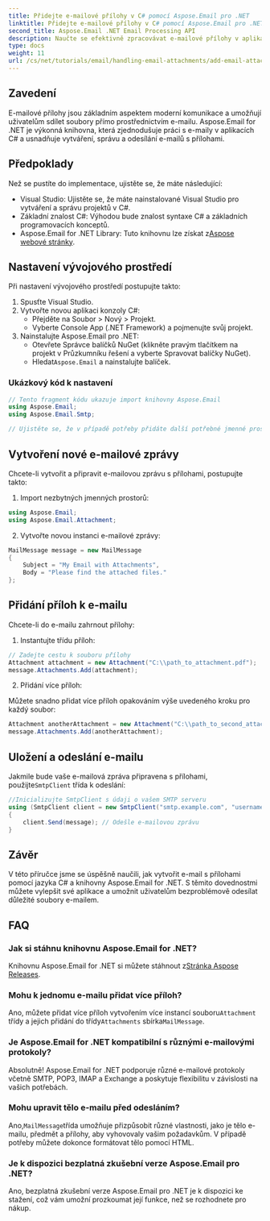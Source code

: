 ```yaml
---
title: Přidejte e-mailové přílohy v C# pomocí Aspose.Email pro .NET
linktitle: Přidejte e-mailové přílohy v C# pomocí Aspose.Email pro .NET
second_title: Aspose.Email .NET Email Processing API
description: Naučte se efektivně zpracovávat e-mailové přílohy v aplikacích C# pomocí výkonné knihovny Aspose.Email for .NET. Tento komplexní průvodce popisuje proces nastavení a vytváření e-mailových zpráv.
type: docs
weight: 11
url: /cs/net/tutorials/email/handling-email-attachments/add-email-attachments-in-csharp/
---
```

## Zavedení

E-mailové přílohy jsou základním aspektem moderní komunikace a umožňují uživatelům sdílet soubory přímo prostřednictvím e-mailu. Aspose.Email for .NET je výkonná knihovna, která zjednodušuje práci s e-maily v aplikacích C# a usnadňuje vytváření, správu a odesílání e-mailů s přílohami.

## Předpoklady

Než se pustíte do implementace, ujistěte se, že máte následující:

- Visual Studio: Ujistěte se, že máte nainstalované Visual Studio pro vytváření a správu projektů v C#.
- Základní znalost C#: Výhodou bude znalost syntaxe C# a základních programovacích konceptů.
-  Aspose.Email for .NET Library: Tuto knihovnu lze získat z[Aspose webové stránky](https://products.aspose.com/email/net).

## Nastavení vývojového prostředí

Při nastavení vývojového prostředí postupujte takto:

1. Spusťte Visual Studio.
2. Vytvořte novou aplikaci konzoly C#:
   - Přejděte na Soubor > Nový > Projekt.
   - Vyberte Console App (.NET Framework) a pojmenujte svůj projekt.
3. Nainstalujte Aspose.Email pro .NET:
   - Otevřete Správce balíčků NuGet (klikněte pravým tlačítkem na projekt v Průzkumníku řešení a vyberte Spravovat balíčky NuGet).
   -  Hledat`Aspose.Email` a nainstalujte balíček.

### Ukázkový kód k nastavení

```csharp
// Tento fragment kódu ukazuje import knihovny Aspose.Email
using Aspose.Email;
using Aspose.Email.Smtp;

// Ujistěte se, že v případě potřeby přidáte další potřebné jmenné prostory.
```

## Vytvoření nové e-mailové zprávy

Chcete-li vytvořit a připravit e-mailovou zprávu s přílohami, postupujte takto:

1. Import nezbytných jmenných prostorů:

```csharp
using Aspose.Email;
using Aspose.Email.Attachment;
```

2. Vytvořte novou instanci e-mailové zprávy:

```csharp
MailMessage message = new MailMessage
{
    Subject = "My Email with Attachments",
    Body = "Please find the attached files."
};
```

## Přidání příloh k e-mailu

Chcete-li do e-mailu zahrnout přílohy:

1. Instantujte třídu příloh:

```csharp
// Zadejte cestu k souboru přílohy
Attachment attachment = new Attachment("C:\\path_to_attachment.pdf");
message.Attachments.Add(attachment);
```

2. Přidání více příloh:

Můžete snadno přidat více příloh opakováním výše uvedeného kroku pro každý soubor:

```csharp
Attachment anotherAttachment = new Attachment("C:\\path_to_second_attachment.jpg");
message.Attachments.Add(anotherAttachment);
```

## Uložení a odeslání e-mailu

 Jakmile bude vaše e-mailová zpráva připravena s přílohami, použijte`SmtpClient` třída k odeslání:

```csharp
//Inicializujte SmtpClient s údaji o vašem SMTP serveru
using (SmtpClient client = new SmtpClient("smtp.example.com", "username", "password"))
{
    client.Send(message); // Odešle e-mailovou zprávu
}
```

## Závěr

V této příručce jsme se úspěšně naučili, jak vytvořit e-mail s přílohami pomocí jazyka C# a knihovny Aspose.Email for .NET. S těmito dovednostmi můžete vylepšit své aplikace a umožnit uživatelům bezproblémově odesílat důležité soubory e-mailem.

## FAQ

### Jak si stáhnu knihovnu Aspose.Email for .NET?

 Knihovnu Aspose.Email for .NET si můžete stáhnout z[Stránka Aspose Releases](https://releases.aspose.com/email/net/).

### Mohu k jednomu e-mailu přidat více příloh?

 Ano, můžete přidat více příloh vytvořením více instancí souboru`Attachment` třídy a jejich přidání do třídy`Attachments` sbírka`MailMessage`.

### Je Aspose.Email for .NET kompatibilní s různými e-mailovými protokoly?

Absolutně! Aspose.Email for .NET podporuje různé e-mailové protokoly včetně SMTP, POP3, IMAP a Exchange a poskytuje flexibilitu v závislosti na vašich potřebách.

### Mohu upravit tělo e-mailu před odesláním?

 Ano,`MailMessage`třída umožňuje přizpůsobit různé vlastnosti, jako je tělo e-mailu, předmět a přílohy, aby vyhovovaly vašim požadavkům. V případě potřeby můžete dokonce formátovat tělo pomocí HTML.

### Je k dispozici bezplatná zkušební verze Aspose.Email pro .NET?

Ano, bezplatná zkušební verze Aspose.Email pro .NET je k dispozici ke stažení, což vám umožní prozkoumat její funkce, než se rozhodnete pro nákup.